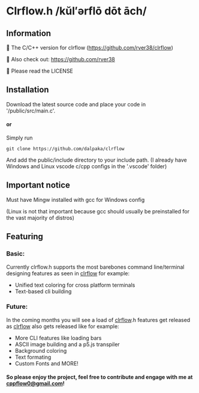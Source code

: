 # Clrflow.h /kŭl′ərflō dōt āch/

## Information
👋 The C/C++ version for clrflow (https://github.com/rver38/clrflow)

🤝 Also check out: https://github.com/rver38

🙏 Please read the LICENSE


## Installation
Download the latest source code and place your code in '/public/src/main.c'.

#### or 

Simply run 

```
git clone https://github.com/dalpaka/clrflow
```

And add the public/include directory to your include path. (I already have Windows and Linux vscode c/cpp configs in the '.vscode' folder)

## Important notice

Must have Mingw installed with gcc for Windows config

(Linux is not that important because gcc should usually be preinstalled for the vast majority of distros)

## Featuring

### Basic:
Currently clrflow.h supports the most barebones command line/terminal designing features as seen in [clrflow](github.com/rver38/clrflow) for example:
- Unified text coloring for cross platform terminals
- Text-based cli building

### Future: 
In the coming months you will see a load of [clrflow](github.com/rver38/clrflow).h features get released as [clrflow](github.com/rver38/clrflow) also gets released like for example:

- More CLI features like loading bars
- ASCII image building and a p5.js transpiler
- Background coloring
- Text formating
- Custom Fonts and MORE!

#### So please enjoy the project, feel free to contribute and engage with me at cppflow0@gmail.com!




  
